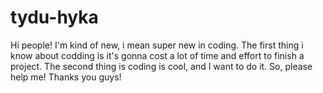 # tydu-hyka
Hi people!
I'm kind of new, i mean super new in coding. 
The first thing i know about codding is it's gonna cost a lot of time and effort to finish a project.
The second thing is coding is cool, and I want to do it.
So, please help me! Thanks you guys!
